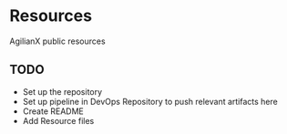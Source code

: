 # Resources
AgilianX public resources

## TODO
- Set up the repository
- Set up pipeline in DevOps Repository to push relevant artifacts here
- Create README
- Add Resource files
